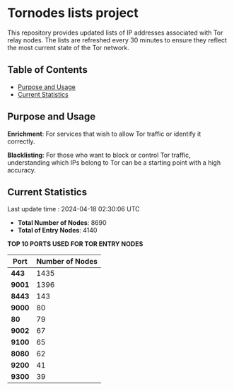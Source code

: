 # Tornodes lists project

This repository provides updated lists of IP addresses associated with Tor relay nodes. The lists are refreshed every 30 minutes to ensure they reflect the most current state of the Tor network.

## Table of Contents

- [Purpose and Usage](#purpose-and-usage)
- [Current Statistics](#current-statistics)


## Purpose and Usage

**Enrichment**: For services that wish to allow Tor traffic or identify it correctly.

**Blacklisting**: For those who want to block or control Tor traffic, understanding which IPs belong to Tor can be a starting point with a high accuracy.

## Current Statistics

Last update time : 2024-04-18 02:30:06 UTC

- **Total Number of Nodes**: 8690
- **Total of Entry Nodes**: 4140

**TOP 10 PORTS USED FOR TOR ENTRY NODES**

| **Port** | **Number of Nodes** |
|------|-----------------|
| **443**   | 1435  |
| **9001**   | 1396  |
| **8443**   | 143  |
| **9000**   | 80  |
| **80**   | 79  |
| **9002**   | 67  |
| **9100**   | 65  |
| **8080**   | 62  |
| **9200**   | 41  |
| **9300**   | 39  |

